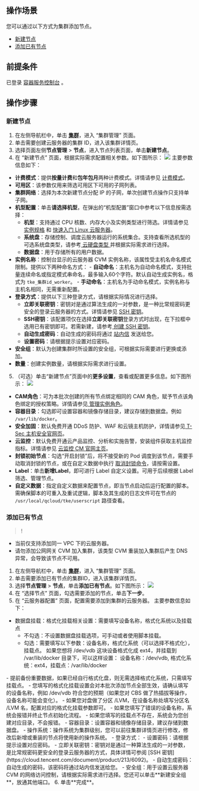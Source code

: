 ## 操作场景

您可以通过以下方式为集群添加节点。
- [新建节点](#createNode)
- [添加已有节点](#addExistingNode)

## 前提条件

已登录 [容器服务控制台](https://console.cloud.tencent.com/tke2) 。

## 操作步骤

[](id:createNode)
### 新建节点

1. 在左侧导航栏中，单击 **[集群](https://console.cloud.tencent.com/tke2/cluster)**，进入 “集群管理” 页面。
2. 单击需要创建云服务器的集群 ID，进入该集群详情页。
3. 选择页面左侧**节点管理** > **节点**，进入节点列表页面，单击**新建节点**。
4. 在 “新建节点” 页面，根据实际需求配置相关参数。如下图所示：
![](https://main.qcloudimg.com/raw/3b5c2e2e4293fab59d82072870e89c9e.png)
主要参数信息如下：
  - **计费模式**：提供**按量计费**和**包年包月**两种计费模式。详情请参见 [计费模式](https://cloud.tencent.com/document/product/213/2180)。
  - **可用区**：该参数仅用来筛选可用区下可用的子网列表。
  - **集群网络**：选择为本次新建节点分配 IP 的子网，单次创建节点操作只支持单子网。
  - **机型配置**：单击**请选择机型**，在弹出的“机型配置”窗口中参考以下信息按需选择：
    - **机型**：支持通过 CPU 核数、内存大小及实例类型进行筛选。详情请参见 [实例规格](https://cloud.tencent.com/document/product/213/11518) 和 [快速入门 Linux 云服务器](https://cloud.tencent.com/document/product/213/2936)。
    - **系统盘**：存储控制、调度云服务器运行的系统集合。支持查看所选机型的可选系统盘类型，请参考[ 云硬盘类型 ](https://cloud.tencent.com/document/product/362/2353)并根据实际需求进行选择。
    - **数据盘**：用于存储所有的用户数据。
  - **实例名称**：控制台显示的云服务器 CVM 实例名称，该属性受主机名命名模式限制。提供以下两种命名方式：
        - **自动命名**：主机名为自动命名模式，支持批量连续命名或指定模式串命名，最多输入60个字符。默认自动生成实例名，格式为 `tke_集群id_worker`。
        - **手动命名**：主机名为手动命名模式，实例名称与主机名相同，无需重新配置。
 - **登录方式**：提供以下三种登录方式，请根据实际情况进行选择。
    -  **立即关联密钥**：密钥对是通过算法生成的一对参数，是一种比常规密码更安全的登录云服务器的方式。详情请参见 [SSH 密钥](https://cloud.tencent.com/document/product/213/6092)。
      - **SSH密钥**：该配置项仅在选择**立即关联密钥**登录方式时出现，在下拉框中选用已有密钥即可。若需新建，请参考[ 创建 SSH 密钥](https://cloud.tencent.com/document/product/213/16691#.E5.88.9B.E5.BB.BA-ssh-.E5.AF.86.E9.92.A5)。
    - **自动生成密码**：自动生成的密码将通过 [站内信](https://console.cloud.tencent.com/message) 发送给您。  
    - **设置密码**：请根据提示设置对应密码。
 - **安全组**：默认为创建集群时所设置的安全组，可根据实际需要进行更换或添加。
 - **数量**：创建实例数量，请根据实际需求进行设置。
5. （可选）单击“新建节点”页面中的**更多设置**，查看或配置更多信息。如下图所示：
![](https://main.qcloudimg.com/raw/0e590f5d9254552f7ae8bde1f1a953cf.png)
  - **CAM角色**：可为本批次创建的所有节点绑定相同的 CAM 角色，赋予节点该角色绑定的授权策略。详情请参见[ 管理实例角色](https://cloud.tencent.com/document/product/213/47668#.E6.93.8D.E4.BD.9C.E6.AD.A5.E9.AA.A4)。
  - **容器目录**：勾选即可设置容器和镜像存储目录，建议存储到数据盘。例如 `/var/lib/docker`。
  - **安全加固**：默认免费开通 DDoS 防护、WAF 和云镜主机防护，详情请参见[ T-Sec 主机安全官网页](https://cloud.tencent.com/product/cwp?_ga=1.173966502.440655928.1500464439)。
  - **云监控**：默认免费开通云产品监控、分析和实施告警，安装组件获取主机监控指标。详情请参见 [云监控 CM 官网主页](https://cloud.tencent.com/product/cm)。
  - **封锁初始节点**：勾选“开启封锁”后，将不接受新的 Pod 调度到该节点，需要手动取消封锁的节点，或在自定义数据中执行 [取消封锁命令](https://cloud.tencent.com/document/product/457/18824)，请按需设置。
  - **Label**：单击**新增Label**，即可进行 Label 自定义设置。可用于后续根据 Label 筛选、管理节点。
  - **自定义数据**：指定自定义数据来配置节点，即当节点启动后运行配置的脚本。需确保脚本的可重入及重试逻辑，脚本及其生成的日志文件可在节点的 `/usr/local/qcloud/tke/userscript` 路径查看。
 
[](id:addExistingNode)
### 添加已有节点

>!
- 当前仅支持添加同一 VPC 下的云服务器。
- 请勿添加公网网关 CVM 加入集群，该类型 CVM 重装加入集群后产生 DNS 异常，会导致该节点不可用。

1. 在左侧导航栏中，单击 **[集群](https://console.cloud.tencent.com/tke2/cluster)**，进入 “集群管理” 页面。
2. 单击需要添加已有节点的集群ID，进入该集群详情页。
3. 选择**节点管理** > **节点**，单击**添加已有节点**。如下图所示：
![](https://main.qcloudimg.com/raw/777cbee357788b36b851c90436623962.png)
4. 在 “选择节点” 页面，勾选需要添加的节点，单击**下一步**。
5. 在 “云服务器配置” 页面，配置需要添加到集群的云服务器。
主要参数信息如下：
 - 数据盘挂载：格式化挂载相关设置：需要填写设备名称，格式化系统以及挂载点
    - 不勾选：不设置数据盘挂载选项，可手动或者使用脚本挂载。
    - 勾选：需要填写以下参数：设备名称，格式化系统（可以选择不格式化），挂载点。
     如果您想将 /dev/vdb 这块设备格式化成 ext4，并挂载到 /var/lib/docker 目录下，可以这样设置：
     设备名称：/dev/vdb, 格式化系统：ext4，挂载点：/var/lib/docker
<dx-alert infotype="notice" title="">
- 提前备份重要数据，如果已经自行格式化盘，则无需选择格式化系统，只需填写挂载点。
- 您填写的格式化挂载设置会对本批次添加节点全部生效，请确认填写的设备名称，例如 /dev/vdb 符合您的预期（如果您对 CBS 做了热插拔等操作，设备名称可能会变化）。
- 如果您对盘做了分区 /LVM，在设备名称处填写分区名 /LVM 名，配置对应的格式化挂载参数即可。
- 如果您填写了错误的设备名称，系统会报错并终止节点初始化流程。
- 如果您填写的挂载点不存在，系统会为您创建对应目录，不会报错。
</dx-alert>
 - 容器目录：设置容器和镜像存储目录，建议存储到数据盘。
 - 操作系统：操作系统为集群级别，您可以前往集群详情页进行修改，修改后新增或重装的节点将使用新的操作系统。
 - 登录方式：
     - 设置密码：请根据提示设置对应密码。
    - 立即关联密钥：密钥对是通过一种算法生成的一对参数，是比常规密码更安全的登录云服务器的方式，具体详情可参阅 [SSH 密钥](https://cloud.tencent.com/document/product/213/6092)。
    - 自动生成密码：自动生成的密码，该密码将通过站内信发送给您。
 - 安全组：用于设置云服务器 CVM 的网络访问控制，请根据实际需求进行选择。您还可以单击**新建安全组**，放通其他端口。
6. 单击**完成**。





